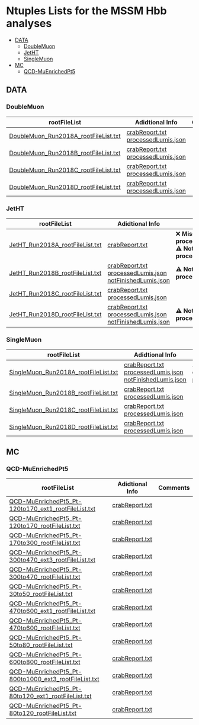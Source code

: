 # Ntuples Lists for the MSSM Hbb analyses

* [DATA](#data)
   * [DoubleMuon](#doublemuon)
   * [JetHT](#jetht)
   * [SingleMuon](#singlemuon)
* [MC](#mc)
   * [QCD-MuEnrichedPt5](#qcd-muenrichedpt5)

## DATA

### DoubleMuon

| rootFileList | Adidtional Info | Comments|
| --------     | --------        | -------- |
| [DoubleMuon_Run2018A_rootFileList.txt](mssmhbb-2018/data/DoubleMuon_Run2018A_rootFileList.txt) |  [crabReport.txt](mssmhbb-2018/data/additional_info/DoubleMuon_Run2018A_crabReport.txt) <br /> [processedLumis.json](mssmhbb-2018/data/additional_info/DoubleMuon_Run2018A_processedLumis.json) <br /> |  | 
| [DoubleMuon_Run2018B_rootFileList.txt](mssmhbb-2018/data/DoubleMuon_Run2018B_rootFileList.txt) |  [crabReport.txt](mssmhbb-2018/data/additional_info/DoubleMuon_Run2018B_crabReport.txt) <br /> [processedLumis.json](mssmhbb-2018/data/additional_info/DoubleMuon_Run2018B_processedLumis.json) <br /> |  | 
| [DoubleMuon_Run2018C_rootFileList.txt](mssmhbb-2018/data/DoubleMuon_Run2018C_rootFileList.txt) |  [crabReport.txt](mssmhbb-2018/data/additional_info/DoubleMuon_Run2018C_crabReport.txt) <br /> [processedLumis.json](mssmhbb-2018/data/additional_info/DoubleMuon_Run2018C_processedLumis.json) <br /> |  | 
| [DoubleMuon_Run2018D_rootFileList.txt](mssmhbb-2018/data/DoubleMuon_Run2018D_rootFileList.txt) |  [crabReport.txt](mssmhbb-2018/data/additional_info/DoubleMuon_Run2018D_crabReport.txt) <br /> [processedLumis.json](mssmhbb-2018/data/additional_info/DoubleMuon_Run2018D_processedLumis.json) <br /> |  | 

### JetHT

| rootFileList | Adidtional Info | Comments|
| --------     | --------        | -------- |
| [JetHT_Run2018A_rootFileList.txt](mssmhbb-2018/data/JetHT_Run2018A_rootFileList.txt) |  [crabReport.txt](mssmhbb-2018/data/additional_info/JetHT_Run2018A_crabReport.txt) <br /> | :x: **Missing processedLumis.json!?**<br />:warning: **Not all data processed!!!** <br /> | 
| [JetHT_Run2018B_rootFileList.txt](mssmhbb-2018/data/JetHT_Run2018B_rootFileList.txt) |  [crabReport.txt](mssmhbb-2018/data/additional_info/JetHT_Run2018B_crabReport.txt) <br /> [processedLumis.json](mssmhbb-2018/data/additional_info/JetHT_Run2018B_processedLumis.json) <br /> [notFinishedLumis.json](mssmhbb-2018/data/additional_info/JetHT_Run2018B_notFinishedLumis.json) <br /> | :warning: **Not all data processed!!!** <br /> | 
| [JetHT_Run2018C_rootFileList.txt](mssmhbb-2018/data/JetHT_Run2018C_rootFileList.txt) |  [crabReport.txt](mssmhbb-2018/data/additional_info/JetHT_Run2018C_crabReport.txt) <br /> [processedLumis.json](mssmhbb-2018/data/additional_info/JetHT_Run2018C_processedLumis.json) <br /> |  | 
| [JetHT_Run2018D_rootFileList.txt](mssmhbb-2018/data/JetHT_Run2018D_rootFileList.txt) |  [crabReport.txt](mssmhbb-2018/data/additional_info/JetHT_Run2018D_crabReport.txt) <br /> [processedLumis.json](mssmhbb-2018/data/additional_info/JetHT_Run2018D_processedLumis.json) <br /> [notFinishedLumis.json](mssmhbb-2018/data/additional_info/JetHT_Run2018D_notFinishedLumis.json) <br /> | :warning: **Not all data processed!!!** <br /> | 

### SingleMuon

| rootFileList | Adidtional Info | Comments|
| --------     | --------        | -------- |
| [SingleMuon_Run2018A_rootFileList.txt](mssmhbb-2018/data/SingleMuon_Run2018A_rootFileList.txt) |  [crabReport.txt](mssmhbb-2018/data/additional_info/SingleMuon_Run2018A_crabReport.txt) <br /> [processedLumis.json](mssmhbb-2018/data/additional_info/SingleMuon_Run2018A_processedLumis.json) <br /> [notFinishedLumis.json](mssmhbb-2018/data/additional_info/SingleMuon_Run2018A_notFinishedLumis.json) <br /> | :warning: **Not all data processed!!!** <br /> | 
| [SingleMuon_Run2018B_rootFileList.txt](mssmhbb-2018/data/SingleMuon_Run2018B_rootFileList.txt) |  [crabReport.txt](mssmhbb-2018/data/additional_info/SingleMuon_Run2018B_crabReport.txt) <br /> [processedLumis.json](mssmhbb-2018/data/additional_info/SingleMuon_Run2018B_processedLumis.json) <br /> |  | 
| [SingleMuon_Run2018C_rootFileList.txt](mssmhbb-2018/data/SingleMuon_Run2018C_rootFileList.txt) |  [crabReport.txt](mssmhbb-2018/data/additional_info/SingleMuon_Run2018C_crabReport.txt) <br /> [processedLumis.json](mssmhbb-2018/data/additional_info/SingleMuon_Run2018C_processedLumis.json) <br /> |  | 
| [SingleMuon_Run2018D_rootFileList.txt](mssmhbb-2018/data/SingleMuon_Run2018D_rootFileList.txt) |  [crabReport.txt](mssmhbb-2018/data/additional_info/SingleMuon_Run2018D_crabReport.txt) <br /> [processedLumis.json](mssmhbb-2018/data/additional_info/SingleMuon_Run2018D_processedLumis.json) <br /> |  | 


## MC

### QCD-MuEnrichedPt5

| rootFileList | Adidtional Info | Comments|
| --------     | --------        | -------- |
| [QCD-MuEnrichedPt5_Pt-120to170_ext1_rootFileList.txt](mssmhbb-2018/mc/QCD-MuEnrichedPt5_Pt-120to170_ext1_rootFileList.txt) |  [crabReport.txt](mssmhbb-2018/mc/additional_info/QCD-MuEnrichedPt5_Pt-120to170_ext1_crabReport.txt) <br /> |  | 
| [QCD-MuEnrichedPt5_Pt-120to170_rootFileList.txt](mssmhbb-2018/mc/QCD-MuEnrichedPt5_Pt-120to170_rootFileList.txt) |  [crabReport.txt](mssmhbb-2018/mc/additional_info/QCD-MuEnrichedPt5_Pt-120to170_crabReport.txt) <br /> |  | 
| [QCD-MuEnrichedPt5_Pt-170to300_rootFileList.txt](mssmhbb-2018/mc/QCD-MuEnrichedPt5_Pt-170to300_rootFileList.txt) |  [crabReport.txt](mssmhbb-2018/mc/additional_info/QCD-MuEnrichedPt5_Pt-170to300_crabReport.txt) <br /> |  | 
| [QCD-MuEnrichedPt5_Pt-300to470_ext3_rootFileList.txt](mssmhbb-2018/mc/QCD-MuEnrichedPt5_Pt-300to470_ext3_rootFileList.txt) |  [crabReport.txt](mssmhbb-2018/mc/additional_info/QCD-MuEnrichedPt5_Pt-300to470_ext3_crabReport.txt) <br /> |  | 
| [QCD-MuEnrichedPt5_Pt-300to470_rootFileList.txt](mssmhbb-2018/mc/QCD-MuEnrichedPt5_Pt-300to470_rootFileList.txt) |  [crabReport.txt](mssmhbb-2018/mc/additional_info/QCD-MuEnrichedPt5_Pt-300to470_crabReport.txt) <br /> |  | 
| [QCD-MuEnrichedPt5_Pt-30to50_rootFileList.txt](mssmhbb-2018/mc/QCD-MuEnrichedPt5_Pt-30to50_rootFileList.txt) |  [crabReport.txt](mssmhbb-2018/mc/additional_info/QCD-MuEnrichedPt5_Pt-30to50_crabReport.txt) <br /> |  | 
| [QCD-MuEnrichedPt5_Pt-470to600_ext1_rootFileList.txt](mssmhbb-2018/mc/QCD-MuEnrichedPt5_Pt-470to600_ext1_rootFileList.txt) |  [crabReport.txt](mssmhbb-2018/mc/additional_info/QCD-MuEnrichedPt5_Pt-470to600_ext1_crabReport.txt) <br /> |  | 
| [QCD-MuEnrichedPt5_Pt-470to600_rootFileList.txt](mssmhbb-2018/mc/QCD-MuEnrichedPt5_Pt-470to600_rootFileList.txt) |  [crabReport.txt](mssmhbb-2018/mc/additional_info/QCD-MuEnrichedPt5_Pt-470to600_crabReport.txt) <br /> |  | 
| [QCD-MuEnrichedPt5_Pt-50to80_rootFileList.txt](mssmhbb-2018/mc/QCD-MuEnrichedPt5_Pt-50to80_rootFileList.txt) |  [crabReport.txt](mssmhbb-2018/mc/additional_info/QCD-MuEnrichedPt5_Pt-50to80_crabReport.txt) <br /> |  | 
| [QCD-MuEnrichedPt5_Pt-600to800_rootFileList.txt](mssmhbb-2018/mc/QCD-MuEnrichedPt5_Pt-600to800_rootFileList.txt) |  [crabReport.txt](mssmhbb-2018/mc/additional_info/QCD-MuEnrichedPt5_Pt-600to800_crabReport.txt) <br /> |  | 
| [QCD-MuEnrichedPt5_Pt-800to1000_ext3_rootFileList.txt](mssmhbb-2018/mc/QCD-MuEnrichedPt5_Pt-800to1000_ext3_rootFileList.txt) |  [crabReport.txt](mssmhbb-2018/mc/additional_info/QCD-MuEnrichedPt5_Pt-800to1000_ext3_crabReport.txt) <br /> |  | 
| [QCD-MuEnrichedPt5_Pt-80to120_ext1_rootFileList.txt](mssmhbb-2018/mc/QCD-MuEnrichedPt5_Pt-80to120_ext1_rootFileList.txt) |  [crabReport.txt](mssmhbb-2018/mc/additional_info/QCD-MuEnrichedPt5_Pt-80to120_ext1_crabReport.txt) <br /> |  | 
| [QCD-MuEnrichedPt5_Pt-80to120_rootFileList.txt](mssmhbb-2018/mc/QCD-MuEnrichedPt5_Pt-80to120_rootFileList.txt) |  [crabReport.txt](mssmhbb-2018/mc/additional_info/QCD-MuEnrichedPt5_Pt-80to120_crabReport.txt) <br /> |  | 


